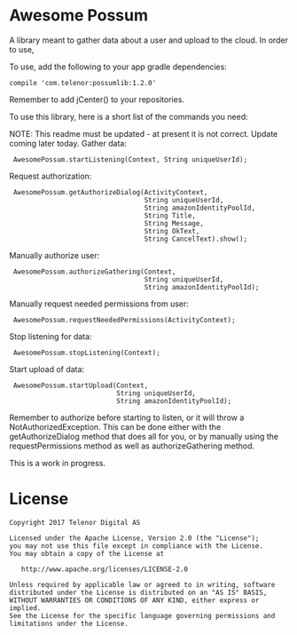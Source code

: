 # Awesome Possum

A library meant to gather data about a user and upload to the cloud. In order to use,

To use, add the following to your app gradle dependencies:

    compile 'com.telenor:possumlib:1.2.0'
    
Remember to add jCenter() to your repositories.

To use this library, here is a short list of the commands you need:

NOTE: This readme must be updated - at present it is not correct. Update coming later today.
Gather data:

     AwesomePossum.startListening(Context, String uniqueUserId);
     
Request authorization:
     
     AwesomePossum.getAuthorizeDialog(ActivityContext,
                                      String uniqueUserId,
                                      String amazonIdentityPoolId,
                                      String Title, 
                                      String Message,
                                      String OkText,
                                      String CancelText).show();
                                      
Manually authorize user:

     AwesomePossum.authorizeGathering(Context,
                                      String uniqueUserId,
                                      String amazonIdentityPoolId);

Manually request needed permissions from user:

     AwesomePossum.requestNeededPermissions(ActivityContext);
     
Stop listening for data:

     AwesomePossum.stopListening(Context);
     
Start upload of data:

     AwesomePossum.startUpload(Context,
                               String uniqueUserId,
                               String amazonIdentityPoolId);

Remember to authorize before starting to listen, or it will throw a NotAuthorizedException.
This can be done either with the getAuthorizeDialog method that does all for you, or by manually
using the requestPermissions method as well as authorizeGathering method.

This is a work in progress.

License
====================

    Copyright 2017 Telenor Digital AS

    Licensed under the Apache License, Version 2.0 (the "License");
    you may not use this file except in compliance with the License.
    You may obtain a copy of the License at

       http://www.apache.org/licenses/LICENSE-2.0

    Unless required by applicable law or agreed to in writing, software
    distributed under the License is distributed on an "AS IS" BASIS,
    WITHOUT WARRANTIES OR CONDITIONS OF ANY KIND, either express or implied.
    See the License for the specific language governing permissions and
    limitations under the License.
